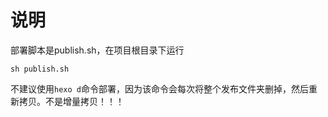 # 说明

部署脚本是publish.sh，在项目根目录下运行

```shell
sh publish.sh
```

不建议使用``hexo d``命令部署，因为该命令会每次将整个发布文件夹删掉，然后重新拷贝。不是增量拷贝！！！